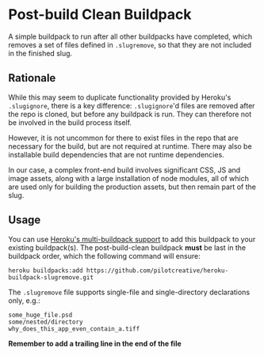 # Post-build Clean Buildpack

A simple buildpack to run after all other buildpacks have completed,
which removes a set of files defined in `.slugremove`, so that they
are not included in the finished slug.

## Rationale

While this may seem to duplicate functionality provided by Heroku's
`.slugignore`, there is a key difference: `.slugignore`'d files are
removed after the repo is cloned, but before any buildpack is run. They
can therefore not be involved in the build process itself.

However, it is not uncommon for there to exist files in the repo that
are necessary for the build, but are not required at runtime. There may
also be installable build dependencies that are not runtime
dependencies.

In our case, a complex front-end build involves significant CSS, JS and
image assets, along with a large installation of node modules, all of
which are used only for building the production assets, but then remain
part of the slug.

## Usage

You can use [Heroku's multi-buildpack support](https://devcenter.heroku.com/articles/using-multiple-buildpacks-for-an-app)
to add this buildpack to your existing buildpack(s). The post-build-clean buildpack **must** be last in the
buildpack order, which the following command will ensure:

```sh-session
heroku buildpacks:add https://github.com/pilotcreative/heroku-buildpack-slugremove.git
```

The `.slugremove` file supports single-file and single-directory
declarations only, e.g.:

```
some_huge_file.psd
some/nested/directory
why_does_this_app_even_contain_a.tiff

```

**Remember to add a trailing line in the end of the file**
